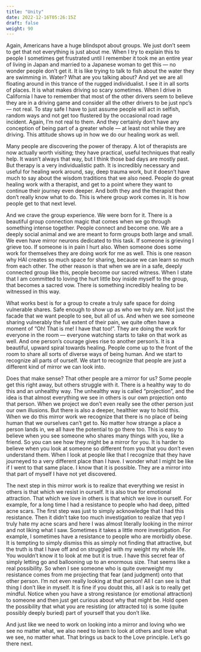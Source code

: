 ```yaml
---
title: "Unity"
date: 2022-12-16T05:26:15Z
draft: false
weight: 90
---
```

Again, Americans have a huge blindspot about groups. We just don’t seem to get that not everything is just about me. When I try to explain this to people I sometimes get frustrated until I remember it took me an entire year of living in Japan and married to a Japanese woman to get this — no wonder people don’t get it. It is like trying to talk to fish about the water they are swimming in. Water? What are you talking about? And yet we are all floating around in this trance of the rugged individualist.  I see it in all sorts of places. It is what makes driving so scary sometimes. When I drive in California I have to remember that most of the other drivers seem to believe they are in a driving game and consider all the other drivers to be just npc’s — not real.  To stay safe I have to just assume people will act in selfish, random ways and not get too flustered by the occasional road rage incident. Again, I’m not real to them. And they certainly don’t have any conception of being part of a greater whole — at least not while they are driving. This attitude shows up in how we do our healing work as well.

Many people are discovering the power of therapy. A lot of therapists are now actually worth visiting; they have practical, useful techniques that really help. It wasn’t always that way, but I think those bad days are mostly past. But therapy is a very individualistic path. It is incredibly necessary and useful for healing work around, say, deep trauma work, but it doesn’t have much to say about the wisdom traditions that we also need. People do great healing work with a therapist, and get to a point where they want to continue their journey even deeper. And both they and the therapist then don’t really know what to do. This is where group work comes in. It is how people get to that next level.

And we crave the group experience. We were born for it.  There is a beautiful group connection magic that comes when we go through something intense together. People connect and become one. We are a deeply social animal and we are meant to form groups both large and small. We even have mirror neurons dedicated to this task. If someone is grieving I grieve too. If someone is in pain I hurt also. When someone does some work for themselves they are doing work for me as well. This is one reason why HAI creates so much space for sharing, because we can learn so much from each other. The other reason is that when we are in a safe, deeply connected group like this, people become our sacred witness. When I state that I am committed to loving the hurt little boy inside myself to the group, that becomes a sacred vow. There is something incredibly healing to be witnessed in this way.

What works best is for a group to create a truly safe space for doing vulnerable shares. Safe enough to show up as who we truly are. Not just the facade that we want people to see, but all of us. And when we see someone sharing vulnerably the full extent of their pain, we quite often have a moment of “Oh! That is me! I have that too!”.  They are doing the work for everyone in the room — everyone watching starts to take on that work as well. And one person’s courage gives rise to another person’s. It is a beautiful, upward spiral towards healing. People come up to the front of the room to share all sorts of diverse ways of being human. And we start to recognize all parts of ourself.  We start to recognize that people are just a different kind of mirror we can look into.

Does that make sense? That other people are a mirror for us? Some people get this right away, but others struggle with it. There is a healthy way to do this and an unhealthy way. The unhealthy way is called “projection”, and the idea is that almost everything we see in others is our own projection onto that person. When we project we don’t even really see the other person just our own illusions. But there is also a deeper, healthier way to hold this. When we do this mirror work we recognize that there is no place of being human that we ourselves can’t get to. No matter how strange a place a person lands in, we all have the potential to go there too. This is easy to believe when you see someone who shares many things with you, like a friend. So you can see how they might be a mirror for you. It is harder to believe when you look at someone so different from you that you don’t even understand them. When I look at people like that I recognize that they have journeyed to a very different place than I have.  I wonder what I might be like if I went to that same place. I know that it is possible. They are a mirror into that part of myself I have not yet discovered. 

The next step in this mirror work is to realize that everything we resist in others is that which we resist in ourself. It is also true for emotional attraction. That which we love in others is that which we love in ourself. For example, for a long time I had a resistance to people who had deep, pitted acne scars. The first step was just to simply acknowledge that I had this resistance. Then it didn’t take too much investigation to realize that yep I truly hate my acne scars and here I was almost literally looking in the mirror and not liking what I saw. Sometimes it takes a little more investigation. For example, I sometimes have a resistance to people who are morbidly obese.  It is tempting to simply dismiss this as simply not finding that attractive, but the truth is that I have off and on struggled with my weight my whole life. You wouldn’t know it to look at me but it is true. I have this secret fear of simply letting go and ballooning up to an enormous size. That seems like a real possibility. So when I see someone who is quite overweight my resistance comes from me projecting that fear (and judgment) onto that other person. I’m not even really looking at that person!  All I can see is that thing I don’t like in myself. It is fine if you doubt this, all I ask is to really get mindful. Notice when you have a strong resistance (or emotional attraction) to someone and then just get curious about why that might be. Hold open the possibility that what you are resisting (or attracted to) is some (quite possibly deeply buried) part of yourself that you don’t like.

And just like we need to work on looking into a mirror and loving who we see no matter what, we also need to learn to look at others and love what we see, no matter what. That brings us back to the Love principle. Let’s go there next.

